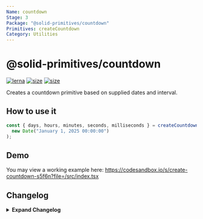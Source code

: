 ```yaml
---
Name: countdown
Stage: 3
Package: "@solid-primitives/countdown"
Primitives: createCountdown
Category: Utilities
---
```


# @solid-primitives/countdown

[![lerna](https://img.shields.io/badge/maintained%20with-lerna-cc00ff.svg?style=for-the-badge?style=for-the-badge)](https://lerna.js.org/)
[![size](https://img.shields.io/bundlephobia/minzip/@solid-primitives/countdown?style=for-the-badge)](https://bundlephobia.com/package/@solid-primitives/countdown)
[![size](https://img.shields.io/npm/v/@solid-primitives/countdown?style=for-the-badge)](https://www.npmjs.com/package/@solid-primitives/countdown)

Creates a countdown primitive based on supplied dates and interval.

## How to use it

```ts
const { days, hours, minutes, seconds, milliseconds } = createCountdown(
  new Date("January 1, 2025 00:00:00")
);
```

## Demo

You may view a working example here: https://codesandbox.io/s/create-countdown-s5f6n?file=/src/index.tsx

## Changelog

<details>
<summary><b>Expand Changelog</b></summary>

0.0.100

First commit of the countdown primitive.

1.0.4

Updated to Stage 3 and published CJS.

</details>
